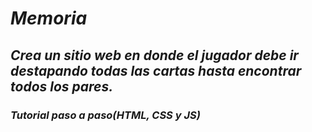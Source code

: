 # **_Memoria_**

## **_Crea un sitio web en donde el jugador debe ir destapando todas las cartas hasta encontrar todos los pares._**

### **_Tutorial paso a paso(HTML, CSS y JS)_**
